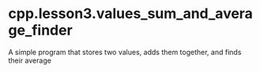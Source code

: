 # cpp.lesson3.values_sum_and_average_finder
A simple program that stores two values, adds them together, and finds their average
